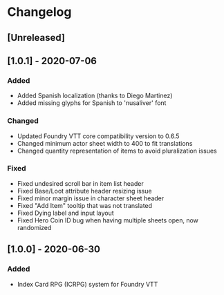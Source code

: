 # Changelog

## [Unreleased]

## [1.0.1] - 2020-07-06
### Added
- Added Spanish localization (thanks to Diego Martinez)
- Added missing glyphs for Spanish to 'nusaliver' font
### Changed
- Updated Foundry VTT core compatibility version to 0.6.5
- Changed minimum actor sheet width to 400 to fit translations
- Changed quantity representation of items to avoid pluralization issues
### Fixed
- Fixed undesired scroll bar in item list header
- Fixed Base/Loot attribute header resizing issue
- Fixed minor margin issue in character sheet header
- Fixed "Add Item" tooltip that was not translated
- Fixed Dying label and input layout
- Fixed Hero Coin ID bug when having multiple sheets open, now randomized

## [1.0.0] - 2020-06-30
### Added
- Index Card RPG (ICRPG) system for Foundry VTT
